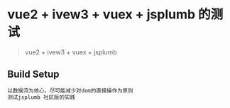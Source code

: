 # vue2 + ivew3 + vuex + jsplumb 的测试

> vue2 + ivew3 + vuex + jsplumb

## Build Setup

``` bash
以数据流为核心，尽可能减少对dom的直接操作为原则
测试jsplumb 社区版的实践
```

